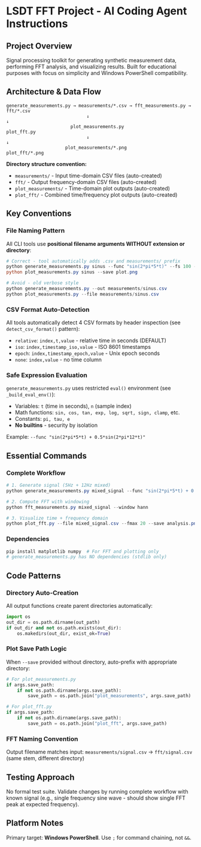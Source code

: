 # LSDT FFT Project - AI Coding Agent Instructions

## Project Overview
Signal processing toolkit for generating synthetic measurement data, performing FFT analysis, and visualizing results. Built for educational purposes with focus on simplicity and Windows PowerShell compatibility.

## Architecture & Data Flow
```
generate_measurements.py → measurements/*.csv → fft_measurements.py → fft/*.csv
                              ↓                                         ↓
                        plot_measurements.py                      plot_fft.py
                              ↓                                         ↓
                      plot_measurements/*.png                   plot_fft/*.png
```

**Directory structure convention:**
- `measurements/` - Input time-domain CSV files (auto-created)
- `fft/` - Output frequency-domain CSV files (auto-created)
- `plot_measurements/` - Time-domain plot outputs (auto-created)
- `plot_fft/` - Combined time/frequency plot outputs (auto-created)

## Key Conventions

### File Naming Pattern
All CLI tools use **positional filename arguments WITHOUT extension or directory**:
```powershell
# Correct - tool automatically adds .csv and measurements/ prefix
python generate_measurements.py sinus --func "sin(2*pi*5*t)" --fs 100 --duration 2
python plot_measurements.py sinus --save plot.png

# Avoid - old verbose style
python generate_measurements.py --out measurements/sinus.csv
python plot_measurements.py --file measurements/sinus.csv
```

### CSV Format Auto-Detection
All tools automatically detect 4 CSV formats by header inspection (see `detect_csv_format()` pattern):
- `relative`: `index,t,value` - relative time in seconds (DEFAULT)
- `iso`: `index,timestamp_iso,value` - ISO 8601 timestamps
- `epoch`: `index,timestamp_epoch,value` - Unix epoch seconds
- `none`: `index,value` - no time column

### Safe Expression Evaluation
`generate_measurements.py` uses restricted `eval()` environment (see `_build_eval_env()`):
- Variables: `t` (time in seconds), `n` (sample index)
- Math functions: `sin, cos, tan, exp, log, sqrt, sign, clamp`, etc.
- Constants: `pi, tau, e`
- **No builtins** - security by isolation

Example: `--func "sin(2*pi*5*t) + 0.5*sin(2*pi*12*t)"`

## Essential Commands

### Complete Workflow
```powershell
# 1. Generate signal (5Hz + 12Hz mixed)
python generate_measurements.py mixed_signal --func "sin(2*pi*5*t) + 0.5*sin(2*pi*12*t)" --fs 100 --duration 2

# 2. Compute FFT with windowing
python fft_measurements.py mixed_signal --window hann

# 3. Visualize time + frequency domain
python plot_fft.py --file mixed_signal.csv --fmax 20 --save analysis.png
```

### Dependencies
```powershell
pip install matplotlib numpy  # For FFT and plotting only
# generate_measurements.py has NO dependencies (stdlib only)
```

## Code Patterns

### Directory Auto-Creation
All output functions create parent directories automatically:
```python
import os
out_dir = os.path.dirname(out_path)
if out_dir and not os.path.exists(out_dir):
    os.makedirs(out_dir, exist_ok=True)
```

### Plot Save Path Logic
When `--save` provided without directory, auto-prefix with appropriate directory:
```python
# For plot_measurements.py
if args.save_path:
    if not os.path.dirname(args.save_path):
        save_path = os.path.join("plot_measurements", args.save_path)

# For plot_fft.py
if args.save_path:
    if not os.path.dirname(args.save_path):
        save_path = os.path.join("plot_fft", args.save_path)
```

### FFT Naming Convention
Output filename matches input: `measurements/signal.csv` → `fft/signal.csv` (same stem, different directory)

## Testing Approach
No formal test suite. Validate changes by running complete workflow with known signal (e.g., single frequency sine wave - should show single FFT peak at expected frequency).

## Platform Notes
Primary target: **Windows PowerShell**. Use `;` for command chaining, not `&&`.
